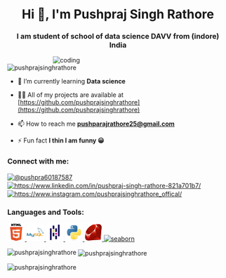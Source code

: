 
<h1 align="center">Hi 👋, I'm Pushpraj Singh Rathore</h1>
<h3 align="center">I am student of school of data science DAVV from (indore) India</h3>
<img align="right"alt="coding"width="400"src"https://cdn.dribbble.com/users/1162077/screenshots/3848914/programmer.gif">

<p align="left"> <img src="https://komarev.com/ghpvc/?username=pushprajsinghrathore&label=Profile%20views&color=0e75b6&style=flat" alt="pushprajsinghrathore" /> </p>

- 🌱 I’m currently learning **Data science**

- 👨‍💻 All of my projects are available at [https://github.com/pushprajsinghrathore](https://github.com/pushprajsinghrathore)

- 📫 How to reach me **pushparajrathore25@gmail.com**

- ⚡ Fun fact **I thin I am funny 😀**

<h3 align="left">Connect with me:</h3>
<p align="left">
<a href="https://twitter.com/@pushpra60187587" target="blank"><img align="center" src="https://raw.githubusercontent.com/rahuldkjain/github-profile-readme-generator/master/src/images/icons/Social/twitter.svg" alt="@pushpra60187587" height="30" width="40" /></a>
<a href="https://linkedin.com/in/https://www.linkedin.com/in/pushpraj-singh-rathore-821a701b7/" target="blank"><img align="center" src="https://raw.githubusercontent.com/rahuldkjain/github-profile-readme-generator/master/src/images/icons/Social/linked-in-alt.svg" alt="https://www.linkedin.com/in/pushpraj-singh-rathore-821a701b7/" height="30" width="40" /></a>
<a href="https://instagram.com/https://www.instagram.com/pushprajsinghrathore_offical/" target="blank"><img align="center" src="https://raw.githubusercontent.com/rahuldkjain/github-profile-readme-generator/master/src/images/icons/Social/instagram.svg" alt="https://www.instagram.com/pushprajsinghrathore_offical/" height="30" width="40" /></a>
</p>

<h3 align="left">Languages and Tools:</h3>
<p align="left"> <a href="https://www.w3.org/html/" target="_blank" rel="noreferrer"> <img src="https://raw.githubusercontent.com/devicons/devicon/master/icons/html5/html5-original-wordmark.svg" alt="html5" width="40" height="40"/> </a> <a href="https://www.mysql.com/" target="_blank" rel="noreferrer"> <img src="https://raw.githubusercontent.com/devicons/devicon/master/icons/mysql/mysql-original-wordmark.svg" alt="mysql" width="40" height="40"/> </a> <a href="https://pandas.pydata.org/" target="_blank" rel="noreferrer"> <img src="https://raw.githubusercontent.com/devicons/devicon/2ae2a900d2f041da66e950e4d48052658d850630/icons/pandas/pandas-original.svg" alt="pandas" width="40" height="40"/> </a> <a href="https://www.python.org" target="_blank" rel="noreferrer"> <img src="https://raw.githubusercontent.com/devicons/devicon/master/icons/python/python-original.svg" alt="python" width="40" height="40"/> </a> <a href="https://www.ruby-lang.org/en/" target="_blank" rel="noreferrer"> <img src="https://raw.githubusercontent.com/devicons/devicon/master/icons/ruby/ruby-original.svg" alt="ruby" width="40" height="40"/> </a> <a href="https://seaborn.pydata.org/" target="_blank" rel="noreferrer"> <img src="https://seaborn.pydata.org/_images/logo-mark-lightbg.svg" alt="seaborn" width="40" height="40"/> </a> </p>

<p><img align="left" src="https://github-readme-stats.vercel.app/api/top-langs?username=pushprajsinghrathore&show_icons=true&locale=en&layout=compact" alt="pushprajsinghrathore" /></p>

<p>&nbsp;<img align="center" src="https://github-readme-stats.vercel.app/api?username=pushprajsinghrathore&show_icons=true&locale=en" alt="pushprajsinghrathore" /></p>

<p><img align="center" src="https://github-readme-streak-stats.herokuapp.com/?user=pushprajsinghrathore&" alt="pushprajsinghrathore" /></p>
